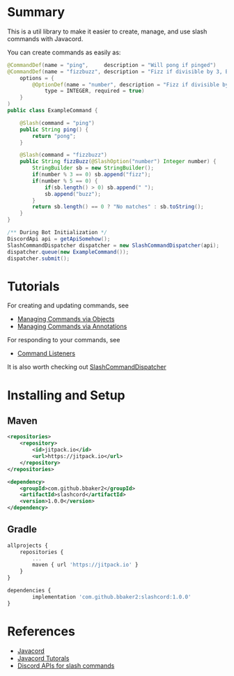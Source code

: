 # Summary
This is a util library to make it easier to create, manage, and use slash commands with Javacord.

You can create commands as easily as:
```java
@CommandDef(name = "ping",     description = "Will pong if pinged")
@CommandDef(name = "fizzbuzz", description = "Fizz if divisible by 3, Buzz if divisible by 5",
    options = {
        @OptionDef(name = "number", description = "Fizz if divisible by 3, Buzz if divisible by 5",
            type = INTEGER, required = true)
    }
)
public class ExampleCommand {

    @Slash(command = "ping")
    public String ping() {
        return "pong";
    }

    @Slash(command = "fizzbuzz")
    public String fizzBuzz(@SlashOption("number") Integer number) {
        StringBuilder sb = new StringBuilder();
        if(number % 3 == 0) sb.append("fizz");
        if(number % 5 == 0) {
            if(sb.length() > 0) sb.append(" ");
            sb.append("buzz");
        }
        return sb.length() == 0 ? "No matches" : sb.toString();
    }
}

/** During Bot Initialization */
DiscordApi api = getApiSomehow();
SlashCommandDispatcher dispatcher = new SlashCommandDispatcher(api);
dispatcher.queue(new ExampleCommand());
dispatcher.submit(); 
```

# Tutorials
For creating and updating commands, see
* [Managing Commands via Objects](tutorial/define-classes.md)
* [Managing Commands via Annotations](tutorial/define-annotations.md)

For responding to your commands, see
* [Command Listeners](tutorial/responding.md)

It is also worth checking out [SlashCommandDispatcher](tutorial/slashcommanddispatcher.md)


# Installing and Setup
## Maven
```xml
<repositories>
    <repository>
        <id>jitpack.io</id>
        <url>https://jitpack.io</url>
    </repository>
</repositories>

<dependency>
    <groupId>com.github.bbaker2</groupId>
    <artifactId>slashcord</artifactId>
    <version>1.0.0</version>
</dependency>
```
## Gradle
```javascript
allprojects {
    repositories {
        ...
        maven { url 'https://jitpack.io' }
    }
}

dependencies {
        implementation 'com.github.bbaker2:slashcord:1.0.0'
}

```

# References
* [Javacord](https://github.com/Javacord/Javacord)
* [Javacord Tutorals](https://javacord.org/wiki/basic-tutorials/interactions/commands.html)
* [Discord APIs for slash commands](https://discord.com/developers/docs/interactions/application-commands)
